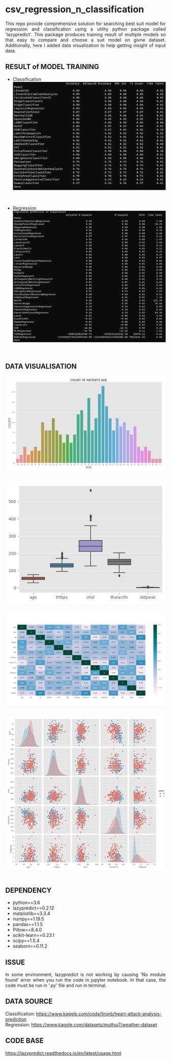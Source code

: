 # csv_regression_n_classification
<p align="justify"> This repo provide comprehensive solution for searching best suit model for regression and classification using a utility python package called 'lazypredict'. This package produces training result of multiple models so that easy to compare and choose a suit model on givne dataset. Additionally, here I added data visualization to help getting insight of input data. </p>

## RESULT of MODEL TRAINING
* Classification </br>
![picture](screenshots/model_train_result_cls.png) </br>
</br>

* Regression </br>
![picture](screenshots/model_train_result_reg.png) </br>
</br>

## DATA VISUALISATION
![picture](screenshots/age.png) </br>
</br>

![picture](screenshots/boxplot.png) </br>
</br>

![picture](screenshots/corr.png) </br>
</br>

![picture](screenshots/pair_plot.png) </br>
</br>

## DEPENDENCY
* python==3.6
* lazypredict==0.2.12
* matplotlib==3.3.4
* numpy==1.19.5
* pandas==1.1.5
* Pillow==8.4.0
* scikit-learn==0.23.1
* scipy==1.5.4
* seaborn==0.11.2

## ISSUE
<p align="justify"> In some environment, lazypredict is not working by causing 'No module found' error when you run the code in jupyter notebook. In that case, the code must be run in '.py' file and run in terminal. </p>

## DATA SOURCE
Classification: https://www.kaggle.com/code/lironb/heart-attack-analysis-prediction  </br>
Regression: https://www.kaggle.com/datasets/muthuj7/weather-dataset

## CODE BASE
https://lazypredict.readthedocs.io/en/latest/usage.html
